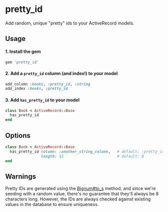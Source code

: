 pretty_id
=======

Add random, unique "pretty" ids to your ActiveRecord models.

## Usage

#### 1. Install the gem
```ruby
gem 'pretty_id'
```

#### 2. Add a `pretty_id` column (and index!) to your model
```ruby
add_column :books, :pretty_id, :string
add_index :books, :pretty_id
```

#### 3. Add `has_pretty_id` to your model
```ruby
class Book < ActiveRecord::Base
  has_pretty_id
end
```

## Options
```ruby
class Book < ActiveRecord::Base
  has_pretty_id column: :another_string_column,   # default: :pretty_id
                length: 12                        # default: 8
end
```

## Warnings

Pretty IDs are generated using the [Bignum#to_s](http://www.ruby-doc.org/core-2.1.1/Bignum.html#method-i-to_s) method, and since we're seeding with a random value, there's no guarantee that they'll always be 8 characters long. However, the IDs are always checked against existing values in the database to ensure uniqueness.